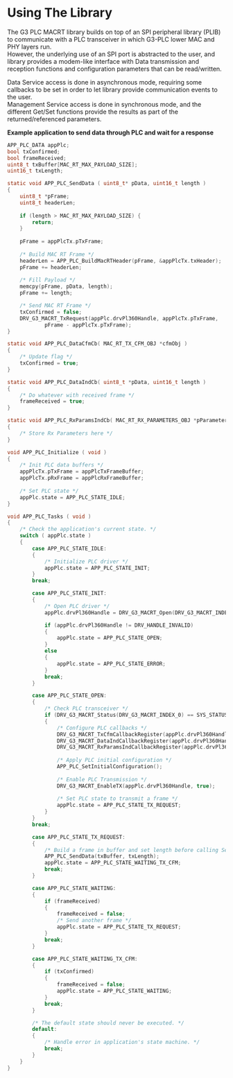# Using The Library

The G3 PLC MACRT library builds on top of an SPI peripheral library (PLIB) to communicate with a PLC transceiver in which G3-PLC lower MAC and PHY layers run.   
However, the underlying use of an SPI port is abstracted to the user, and library provides a modem-like interface with Data transmission and reception functions and configuration parameters that can be read/written.

Data Service access is done in asynchronous mode, requiring some callbacks to be set in order to let library provide communication events to the user.   
Management Service access is done in synchronous mode, and the different Get/Set functions provide the results as part of the returned/referenced parameters.

**Example application to send data through PLC and wait for a response**

```c
APP_PLC_DATA appPlc;
bool txConfirmed;
bool frameReceived;
uint8_t txBuffer[MAC_RT_MAX_PAYLOAD_SIZE];
uint16_t txLength;

static void APP_PLC_SendData ( uint8_t* pData, uint16_t length )
{
    uint8_t *pFrame;
    uint8_t headerLen;
    
    if (length > MAC_RT_MAX_PAYLOAD_SIZE) {
        return;
    }
    
    pFrame = appPlcTx.pTxFrame;
    
    /* Build MAC RT Frame */
    headerLen = APP_PLC_BuildMacRTHeader(pFrame, &appPlcTx.txHeader);
    pFrame += headerLen;
    
    /* Fill Payload */
    memcpy(pFrame, pData, length);
    pFrame += length;

    /* Send MAC RT Frame */
    txConfirmed = false;
    DRV_G3_MACRT_TxRequest(appPlc.drvPl360Handle, appPlcTx.pTxFrame, 
            pFrame - appPlcTx.pTxFrame);
}

static void APP_PLC_DataCfmCb( MAC_RT_TX_CFM_OBJ *cfmObj )
{
    /* Update flag */
    txConfirmed = true;
}

static void APP_PLC_DataIndCb( uint8_t *pData, uint16_t length )
{
    /* Do whatever with received frame */
    frameReceived = true;
}

static void APP_PLC_RxParamsIndCb( MAC_RT_RX_PARAMETERS_OBJ *pParameters )
{
    /* Store Rx Parameters here */
}

void APP_PLC_Initialize ( void )
{
    /* Init PLC data buffers */
    appPlcTx.pTxFrame = appPlcTxFrameBuffer;
    appPlcTx.pRxFrame = appPlcRxFrameBuffer;
    
    /* Set PLC state */
    appPlc.state = APP_PLC_STATE_IDLE;
}

void APP_PLC_Tasks ( void )
{   
    /* Check the application's current state. */
    switch ( appPlc.state )
    {
        case APP_PLC_STATE_IDLE:
        {
            /* Initialize PLC driver */
            appPlc.state = APP_PLC_STATE_INIT;
        }
        break;

        case APP_PLC_STATE_INIT:
        {
            /* Open PLC driver */
            appPlc.drvPl360Handle = DRV_G3_MACRT_Open(DRV_G3_MACRT_INDEX_0, NULL);

            if (appPlc.drvPl360Handle != DRV_HANDLE_INVALID)
            {
                appPlc.state = APP_PLC_STATE_OPEN;
            }
            else
            {
                appPlc.state = APP_PLC_STATE_ERROR;
            }
            break;
        }

        case APP_PLC_STATE_OPEN:
        {
            /* Check PLC transceiver */
            if (DRV_G3_MACRT_Status(DRV_G3_MACRT_INDEX_0) == SYS_STATUS_READY)
            {
                /* Configure PLC callbacks */
                DRV_G3_MACRT_TxCfmCallbackRegister(appPlc.drvPl360Handle, APP_PLC_DataCfmCb);
                DRV_G3_MACRT_DataIndCallbackRegister(appPlc.drvPl360Handle, APP_PLC_DataIndCb);
                DRV_G3_MACRT_RxParamsIndCallbackRegister(appPlc.drvPl360Handle, APP_PLC_RxParamsIndCb);
                
                /* Apply PLC initial configuration */
                APP_PLC_SetInitialConfiguration();
                
                /* Enable PLC Transmission */
                DRV_G3_MACRT_EnableTX(appPlc.drvPl360Handle, true);
                
                /* Set PLC state to transmit a frame */
                appPlc.state = APP_PLC_STATE_TX_REQUEST;
            }
        }
        break;

        case APP_PLC_STATE_TX_REQUEST:
        {
            /* Build a frame in buffer and set length before calling SendData */
            APP_PLC_SendData(txBuffer, txLength);
            appPlc.state = APP_PLC_STATE_WAITING_TX_CFM;
            break;
        }

        case APP_PLC_STATE_WAITING:
        {
            if (frameReceived)
            {
                frameReceived = false;
                /* Send another frame */
                appPlc.state = APP_PLC_STATE_TX_REQUEST;
            }
            break;
        }

        case APP_PLC_STATE_WAITING_TX_CFM:
        {
            if (txConfirmed)
            {
                frameReceived = false;
                appPlc.state = APP_PLC_STATE_WAITING;
            }
            break;
        }

        /* The default state should never be executed. */
        default:
        {
            /* Handle error in application's state machine. */
            break;
        }
    }
}

```
